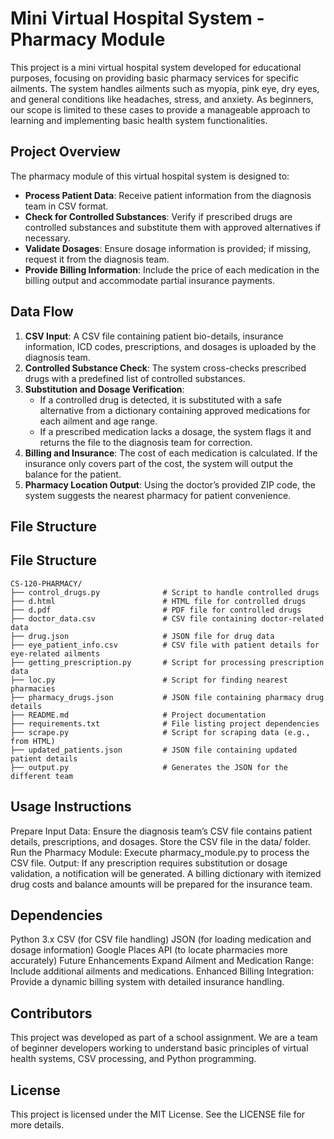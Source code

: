 # Mini Virtual Hospital System - Pharmacy Module

This project is a mini virtual hospital system developed for educational purposes, focusing on providing basic pharmacy services for specific ailments. The system handles ailments such as myopia, pink eye, dry eyes, and general conditions like headaches, stress, and anxiety. As beginners, our scope is limited to these cases to provide a manageable approach to learning and implementing basic health system functionalities.

## Project Overview

The pharmacy module of this virtual hospital system is designed to:

- **Process Patient Data**: Receive patient information from the diagnosis team in CSV format.
- **Check for Controlled Substances**: Verify if prescribed drugs are controlled substances and substitute them with approved alternatives if necessary.
- **Validate Dosages**: Ensure dosage information is provided; if missing, request it from the diagnosis team.
- **Provide Billing Information**: Include the price of each medication in the billing output and accommodate partial insurance payments.

## Data Flow

1. **CSV Input**: A CSV file containing patient bio-details, insurance information, ICD codes, prescriptions, and dosages is uploaded by the diagnosis team.
2. **Controlled Substance Check**: The system cross-checks prescribed drugs with a predefined list of controlled substances.
3. **Substitution and Dosage Verification**: 
   - If a controlled drug is detected, it is substituted with a safe alternative from a dictionary containing approved medications for each ailment and age range.
   - If a prescribed medication lacks a dosage, the system flags it and returns the file to the diagnosis team for correction.
4. **Billing and Insurance**: The cost of each medication is calculated. If the insurance only covers part of the cost, the system will output the balance for the patient.
5. **Pharmacy Location Output**: Using the doctor’s provided ZIP code, the system suggests the nearest pharmacy for patient convenience.

## File Structure

## File Structure

```plaintext
CS-120-PHARMACY/
├── control_drugs.py              # Script to handle controlled drugs
├── d.html                        # HTML file for controlled drugs
├── d.pdf                         # PDF file for controlled drugs
├── doctor_data.csv               # CSV file containing doctor-related data
├── drug.json                     # JSON file for drug data
├── eye_patient_info.csv          # CSV file with patient details for eye-related ailments
├── getting_prescription.py       # Script for processing prescription data
├── loc.py                        # Script for finding nearest pharmacies
├── pharmacy_drugs.json           # JSON file containing pharmacy drug details
├── README.md                     # Project documentation
├── requirements.txt              # File listing project dependencies
├── scrape.py                     # Script for scraping data (e.g., from HTML)
├── updated_patients.json         # JSON file containing updated patient details
├── output.py                     # Generates the JSON for the different team
```
## Usage Instructions
Prepare Input Data: Ensure the diagnosis team’s CSV file contains patient details, prescriptions, and dosages. Store the CSV file in the data/ folder.
Run the Pharmacy Module: Execute pharmacy_module.py to process the CSV file.
 Output:
If any prescription requires substitution or dosage validation, a notification will be generated.
A billing dictionary with itemized drug costs and balance amounts will be prepared for the insurance team.
## Dependencies
Python 3.x
CSV (for CSV file handling)
JSON (for loading medication and dosage information)
Google Places API (to locate pharmacies more accurately)
Future Enhancements
Expand Ailment and Medication Range: Include additional ailments and medications.
Enhanced Billing Integration: Provide a dynamic billing system with detailed insurance handling.
## Contributors
This project was developed as part of a school assignment. We are a team of beginner developers working to understand basic principles of virtual health systems, CSV processing, and Python programming.

## License

This project is licensed under the MIT License. See the LICENSE file for more details.


